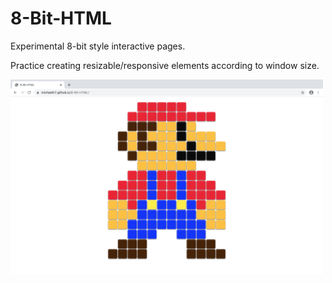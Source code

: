 # 8-Bit-HTML
Experimental 8-bit style interactive pages.

Practice creating resizable/responsive elements according to window size.


<img src="Mario Demo Image.png" width = "500">
